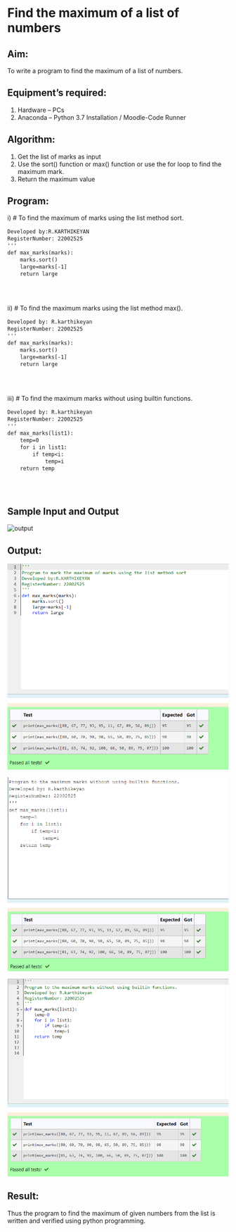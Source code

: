 # Find the maximum of a list of numbers
## Aim:
To write a program to find the maximum of a list of numbers.
## Equipment’s required:
1.	Hardware – PCs
2.	Anaconda – Python 3.7 Installation / Moodle-Code Runner
## Algorithm:
1.	Get the list of marks as input
2.	Use the sort() function or max() function or use the for loop to find the maximum mark.
3.	Return the maximum value
## Program:

i)	# To find the maximum of marks using the list method sort.
```Program to mark the maximum of marks using the list method sort
Developed by:R.KARTHIKEYAN 
RegisterNumber: 22002525
'''
def max_marks(marks):
    marks.sort()
    large=marks[-1]
    return large
    



```

ii)	# To find the maximum marks using the list method max().
```Program to find the maximum marks using the list method max().
Developed by: R.karthikeyan
RegisterNumber: 22002525
'''
def max_marks(marks):
    marks.sort()
    large=marks[-1]
    return large
    



```

iii) # To find the maximum marks without using builtin functions.
```Program to the maximum marks without using builtin functions.
Developed by: R.karthikeyan
RegisterNumber: 22002525
'''
def max_marks(list1):
    temp=0
    for i in list1:
        if temp<i:
            temp=i
    return temp        
    



```
## Sample Input and Output
![output](./img/max_marks1.jpg) 

## Output:
![](max1.png)

![](max2.png)

![](max3.png)

## Result:
Thus the program to find the maximum of given numbers from the list is written and verified using python programming.